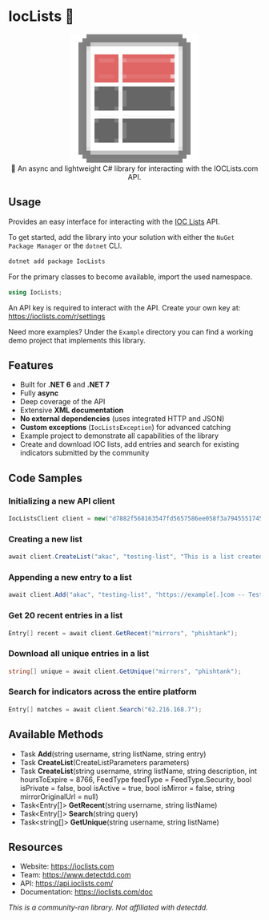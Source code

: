 ﻿# IocLists 📝

<div align="center">
  <img width="256" height="256" src="https://raw.githubusercontent.com/actually-akac/IOCLists/master/IocLists/icon.png">
</div>

<div align="center">
  🛑 An async and lightweight C# library for interacting with the IOCLists.com API.
</div>

## Usage
Provides an easy interface for interacting with the [IOC Lists](https://ioclists.com) API.

To get started, add the library into your solution with either the `NuGet Package Manager` or the `dotnet` CLI.
```rust
dotnet add package IocLists
```

For the primary classes to become available, import the used namespace.
```csharp
using IocLists;
```

An API key is required to interact with the API. Create your own key at: https://ioclists.com/r/settings

Need more examples? Under the `Example` directory you can find a working demo project that implements this library.

## Features
- Built for **.NET 6** and **.NET 7**
- Fully **async**
- Deep coverage of the API
- Extensive **XML documentation**
- **No external dependencies** (uses integrated HTTP and JSON)
- **Custom exceptions** (`IocListsException`) for advanced catching
- Example project to demonstrate all capabilities of the library
- Create and download IOC lists, add entries and search for existing indicators submitted by the community

## Code Samples

### Initializing a new API client
```csharp
IocListsClient client = new("d7882f568163547fd5657586ee058f3a7945551745ce36c4bf706741e7907042");
```

### Creating a new list
```csharp
await client.CreateList("akac", "testing-list", "This is a list created using the C# IOC Lists library.");
```

### Appending a new entry to a list
```csharp
await client.Add("akac", "testing-list", "https://example[.]com -- Testing Indicator");
```

### Get 20 recent entries in a list
```csharp
Entry[] recent = await client.GetRecent("mirrors", "phishtank");
```

### Download all unique entries in a list
```csharp
string[] unique = await client.GetUnique("mirrors", "phishtank");
```

### Search for indicators across the entire platform
```csharp
Entry[] matches = await client.Search("62.216.168.7");
```

## Available Methods

- Task **Add**(string username, string listName, string entry)
- Task **CreateList**(CreateListParameters parameters)
- Task **CreateList**(string username, string listName, string description, int hoursToExpire = 8766, FeedType feedType = FeedType.Security, bool isPrivate = false, bool isActive = true, bool isMirror = false, string mirrorOriginalUrl = null)
- Task\<Entry[]> **GetRecent**(string username, string listName)
- Task\<Entry[]> **Search**(string query)
- Task\<string[]> **GetUnique**(string username, string listName)

## Resources
- Website: https://ioclists.com
- Team: https://www.detectdd.com
- API: https://api.ioclists.com/
- Documentation: https://ioclists.com/doc

*This is a community-ran library. Not affiliated with detectdd.*